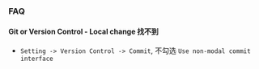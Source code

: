 ### FAQ
#### Git or Version Control - Local change 找不到
* `Setting -> Version Control -> Commit`, 不勾选 `Use non-modal commit interface`
